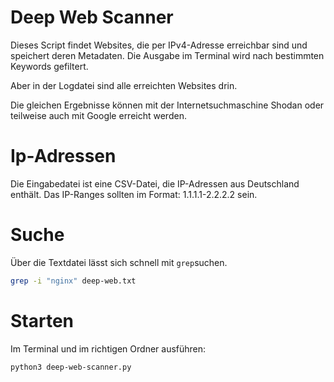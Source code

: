 # Deep Web Scanner
Dieses Script findet Websites, die per IPv4-Adresse erreichbar sind und speichert
deren Metadaten. Die Ausgabe im Terminal wird nach bestimmten Keywords gefiltert.

Aber in der Logdatei sind alle erreichten Websites drin.

Die gleichen Ergebnisse können mit der Internetsuchmaschine Shodan oder teilweise
auch mit Google erreicht werden.

# Ip-Adressen
Die Eingabedatei ist eine CSV-Datei, die IP-Adressen aus Deutschland enthält.
Das IP-Ranges sollten im Format: 1.1.1.1-2.2.2.2 sein.

# Suche
Über die Textdatei lässt sich schnell mit `grep`suchen.

``` bash
grep -i "nginx" deep-web.txt
```

# Starten
Im Terminal und im richtigen Ordner ausführen:
``` bash
python3 deep-web-scanner.py
```